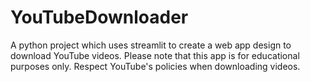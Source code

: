 # YouTubeDownloader
A python project which uses streamlit to create a web app design to download YouTube videos. Please note that this app is for educational purposes only. Respect YouTube's policies when downloading videos.
